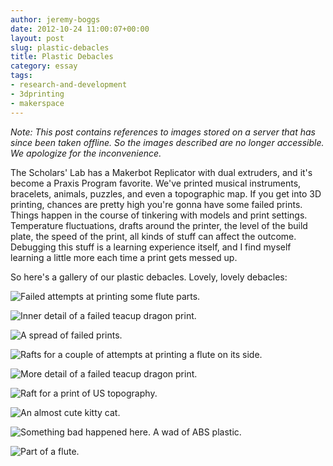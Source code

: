 ```yaml
---
author: jeremy-boggs
date: 2012-10-24 11:00:07+00:00
layout: post
slug: plastic-debacles
title: Plastic Debacles
category: essay
tags:
- research-and-development
- 3dprinting
- makerspace
---
```


*Note: This post contains references to images stored on a server that has since been taken offline. So the images described are no longer accessible. We apologize for the inconvenience.*

The Scholars' Lab has a Makerbot Replicator with dual extruders, and it's become a Praxis Program favorite. We've printed musical instruments, bracelets, animals, puzzles, and even a topographic map. If you get into 3D printing, chances are pretty high you're gonna have some failed prints. Things happen in the course of tinkering with models and print settings. Temperature fluctuations, drafts around the printer, the level of the build plate, the speed of the print, all kinds of stuff can affect the outcome. Debugging this stuff is a learning experience itself, and I find myself learning a little more each time a print gets messed up.

So here's a gallery of our plastic debacles. Lovely, lovely debacles:

![Failed attempts at printing some flute parts.](https://static.scholarslab.org/wp-content/uploads/2012/10/IMG_3184.jpg)

![Inner detail of a failed teacup dragon print.](https://static.scholarslab.org/wp-content/uploads/2012/10/IMG_3183.jpg)

![A spread of failed prints.](https://static.scholarslab.org/wp-content/uploads/2012/10/IMG_3179.jpg)

![Rafts for a couple of attempts at printing a flute on its side.](https://static.scholarslab.org/wp-content/uploads/2012/10/IMG_3175.jpg)

![More detail of a failed teacup dragon print.](https://static.scholarslab.org/wp-content/uploads/2012/10/IMG_3173.jpg)

![Raft for a print of US topography.](https://static.scholarslab.org/wp-content/uploads/2012/10/IMG_3172.jpg)

![An almost cute kitty cat.](https://static.scholarslab.org/wp-content/uploads/2012/10/IMG_3170.jpg)

![Something bad happened here. A wad of ABS plastic.](https://static.scholarslab.org/wp-content/uploads/2012/10/IMG_3169.jpg)

![Part of a flute.](https://static.scholarslab.org/wp-content/uploads/2012/10/IMG_3168.jpg)

